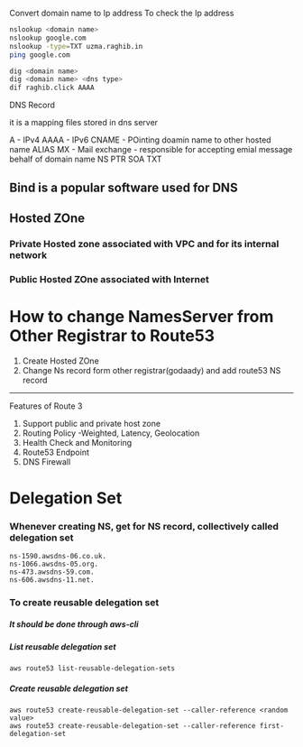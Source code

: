 Convert domain name to Ip address
To check the Ip address
```sh
nslookup <domain name>
nslookup google.com
nslookup -type=TXT uzma.raghib.in
ping google.com
```

```sh
dig <domain name>
dig <domain name> <dns type>
dif raghib.click AAAA
```

DNS Record

it is a mapping files stored in dns server

A       - IPv4
AAAA    - IPv6
CNAME   - POinting doamin name to other hosted name
ALIAS
MX      - Mail exchange - responsible for accepting emial message behalf of domain name
NS
PTR
SOA
TXT

## Bind is a popular software used for DNS

## Hosted ZOne
### Private Hosted zone associated with VPC and for its internal network
### Public Hosted ZOne associated with Internet


# How to change NamesServer from Other Registrar to Route53

1. Create Hosted ZOne
2. Change Ns record form other registrar(godaady) and add route53 NS record

***
Features of Route 3
1. Support public and private host zone
2. Routing Policy -Weighted, Latency, Geolocation
3. Health Check and Monitoring
4. Route53 Endpoint
5. DNS Firewall


# Delegation Set
### Whenever creating NS, get for NS record, collectively called delegation set
```
ns-1590.awsdns-06.co.uk.
ns-1066.awsdns-05.org.
ns-473.awsdns-59.com.
ns-606.awsdns-11.net.
```
### To create reusable delegation set
##### It should be done through aws-cli
##### List reusable delegation set
```
aws route53 list-reusable-delegation-sets
```
##### Create reusable delegation set
```
aws route53 create-reusable-delegation-set --caller-reference <random value>
aws route53 create-reusable-delegation-set --caller-reference first-delegation-set
```